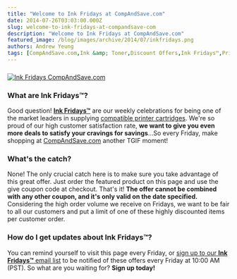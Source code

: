```yaml
---
title: "Welcome to Ink Fridays at CompAndSave.com"
date: 2014-07-26T03:03:00.000Z
slug: welcome-to-ink-fridays-at-compandsave-com
description: "Welcome to Ink Fridays at CompAndSave.com"
featured_image: /blog/images/archive/2014/07/inkfridays.png
authors: Andrew Yeung
tags: [CompAndSave.com,Ink &amp; Toner,Discount Offers,Ink Fridays™,Printer Cartridges]
---
```


### 

[![Ink Fridays CompAndSave.com](/blog/images/inkfridays.png)](https://www.compandsave.com/ink-fridays)

### What are Ink Fridays™?

Good question! **[Ink Fridays™](https://www.compandsave.com/ink-fridays)** are our weekly celebrations for being one of the market leaders in supplying [compatible printer cartridges](https://www.compandsave.com/). We're so proud of our high customer satisfaction rate, **we want to give you even more deals to satisfy your cravings for savings**…So every Friday, make shopping at [CompAndSave.com](https://www.compandsave.com/) another TGIF moment!

### What's the catch?

None! The only crucial catch here is to make sure you take advantage of this great offer. Just order the featured product on this page and use the give coupon code at checkout. That's it! **The offer cannot be combined with any other coupon, and it's only valid on the date specified.** Considering the high order volume we receive on Fridays, we want to be fair to all our customers and put a limit of one of these highly discounted items per customer order.

### How do I get updates about Ink Fridays™?

You can remind yourself to visit this page every Friday, or [sign up to our **Ink Fridays™** email list](https://www.compandsave.com/ink-fridays) to be notified of these offers every Friday at 10:00 AM (PST). So what are you waiting for? **Sign up today!**